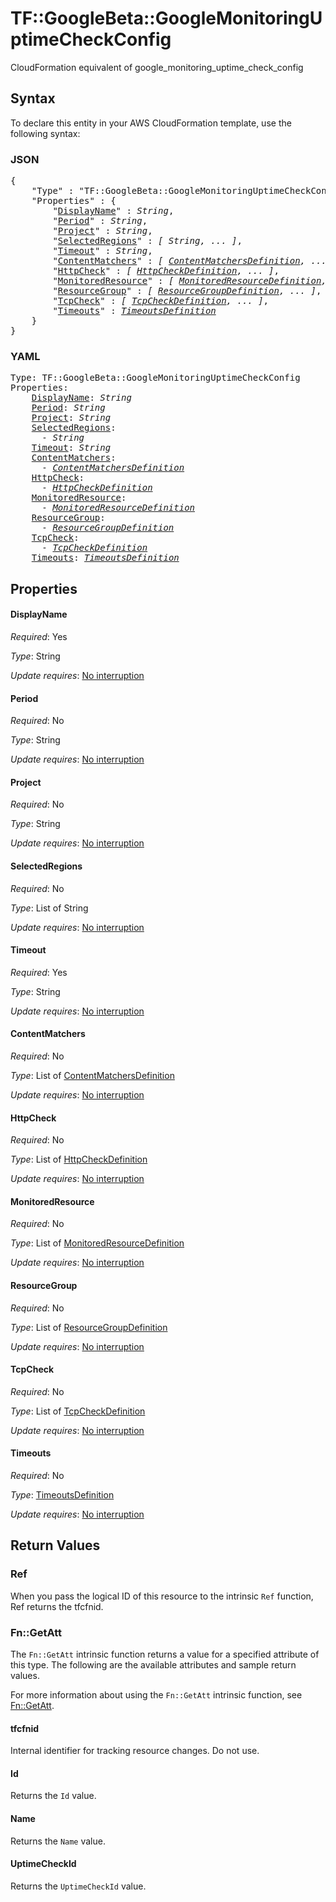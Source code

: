 # TF::GoogleBeta::GoogleMonitoringUptimeCheckConfig

CloudFormation equivalent of google_monitoring_uptime_check_config

## Syntax

To declare this entity in your AWS CloudFormation template, use the following syntax:

### JSON

<pre>
{
    "Type" : "TF::GoogleBeta::GoogleMonitoringUptimeCheckConfig",
    "Properties" : {
        "<a href="#displayname" title="DisplayName">DisplayName</a>" : <i>String</i>,
        "<a href="#period" title="Period">Period</a>" : <i>String</i>,
        "<a href="#project" title="Project">Project</a>" : <i>String</i>,
        "<a href="#selectedregions" title="SelectedRegions">SelectedRegions</a>" : <i>[ String, ... ]</i>,
        "<a href="#timeout" title="Timeout">Timeout</a>" : <i>String</i>,
        "<a href="#contentmatchers" title="ContentMatchers">ContentMatchers</a>" : <i>[ <a href="contentmatchersdefinition.md">ContentMatchersDefinition</a>, ... ]</i>,
        "<a href="#httpcheck" title="HttpCheck">HttpCheck</a>" : <i>[ <a href="httpcheckdefinition.md">HttpCheckDefinition</a>, ... ]</i>,
        "<a href="#monitoredresource" title="MonitoredResource">MonitoredResource</a>" : <i>[ <a href="monitoredresourcedefinition.md">MonitoredResourceDefinition</a>, ... ]</i>,
        "<a href="#resourcegroup" title="ResourceGroup">ResourceGroup</a>" : <i>[ <a href="resourcegroupdefinition.md">ResourceGroupDefinition</a>, ... ]</i>,
        "<a href="#tcpcheck" title="TcpCheck">TcpCheck</a>" : <i>[ <a href="tcpcheckdefinition.md">TcpCheckDefinition</a>, ... ]</i>,
        "<a href="#timeouts" title="Timeouts">Timeouts</a>" : <i><a href="timeoutsdefinition.md">TimeoutsDefinition</a></i>
    }
}
</pre>

### YAML

<pre>
Type: TF::GoogleBeta::GoogleMonitoringUptimeCheckConfig
Properties:
    <a href="#displayname" title="DisplayName">DisplayName</a>: <i>String</i>
    <a href="#period" title="Period">Period</a>: <i>String</i>
    <a href="#project" title="Project">Project</a>: <i>String</i>
    <a href="#selectedregions" title="SelectedRegions">SelectedRegions</a>: <i>
      - String</i>
    <a href="#timeout" title="Timeout">Timeout</a>: <i>String</i>
    <a href="#contentmatchers" title="ContentMatchers">ContentMatchers</a>: <i>
      - <a href="contentmatchersdefinition.md">ContentMatchersDefinition</a></i>
    <a href="#httpcheck" title="HttpCheck">HttpCheck</a>: <i>
      - <a href="httpcheckdefinition.md">HttpCheckDefinition</a></i>
    <a href="#monitoredresource" title="MonitoredResource">MonitoredResource</a>: <i>
      - <a href="monitoredresourcedefinition.md">MonitoredResourceDefinition</a></i>
    <a href="#resourcegroup" title="ResourceGroup">ResourceGroup</a>: <i>
      - <a href="resourcegroupdefinition.md">ResourceGroupDefinition</a></i>
    <a href="#tcpcheck" title="TcpCheck">TcpCheck</a>: <i>
      - <a href="tcpcheckdefinition.md">TcpCheckDefinition</a></i>
    <a href="#timeouts" title="Timeouts">Timeouts</a>: <i><a href="timeoutsdefinition.md">TimeoutsDefinition</a></i>
</pre>

## Properties

#### DisplayName

_Required_: Yes

_Type_: String

_Update requires_: [No interruption](https://docs.aws.amazon.com/AWSCloudFormation/latest/UserGuide/using-cfn-updating-stacks-update-behaviors.html#update-no-interrupt)

#### Period

_Required_: No

_Type_: String

_Update requires_: [No interruption](https://docs.aws.amazon.com/AWSCloudFormation/latest/UserGuide/using-cfn-updating-stacks-update-behaviors.html#update-no-interrupt)

#### Project

_Required_: No

_Type_: String

_Update requires_: [No interruption](https://docs.aws.amazon.com/AWSCloudFormation/latest/UserGuide/using-cfn-updating-stacks-update-behaviors.html#update-no-interrupt)

#### SelectedRegions

_Required_: No

_Type_: List of String

_Update requires_: [No interruption](https://docs.aws.amazon.com/AWSCloudFormation/latest/UserGuide/using-cfn-updating-stacks-update-behaviors.html#update-no-interrupt)

#### Timeout

_Required_: Yes

_Type_: String

_Update requires_: [No interruption](https://docs.aws.amazon.com/AWSCloudFormation/latest/UserGuide/using-cfn-updating-stacks-update-behaviors.html#update-no-interrupt)

#### ContentMatchers

_Required_: No

_Type_: List of <a href="contentmatchersdefinition.md">ContentMatchersDefinition</a>

_Update requires_: [No interruption](https://docs.aws.amazon.com/AWSCloudFormation/latest/UserGuide/using-cfn-updating-stacks-update-behaviors.html#update-no-interrupt)

#### HttpCheck

_Required_: No

_Type_: List of <a href="httpcheckdefinition.md">HttpCheckDefinition</a>

_Update requires_: [No interruption](https://docs.aws.amazon.com/AWSCloudFormation/latest/UserGuide/using-cfn-updating-stacks-update-behaviors.html#update-no-interrupt)

#### MonitoredResource

_Required_: No

_Type_: List of <a href="monitoredresourcedefinition.md">MonitoredResourceDefinition</a>

_Update requires_: [No interruption](https://docs.aws.amazon.com/AWSCloudFormation/latest/UserGuide/using-cfn-updating-stacks-update-behaviors.html#update-no-interrupt)

#### ResourceGroup

_Required_: No

_Type_: List of <a href="resourcegroupdefinition.md">ResourceGroupDefinition</a>

_Update requires_: [No interruption](https://docs.aws.amazon.com/AWSCloudFormation/latest/UserGuide/using-cfn-updating-stacks-update-behaviors.html#update-no-interrupt)

#### TcpCheck

_Required_: No

_Type_: List of <a href="tcpcheckdefinition.md">TcpCheckDefinition</a>

_Update requires_: [No interruption](https://docs.aws.amazon.com/AWSCloudFormation/latest/UserGuide/using-cfn-updating-stacks-update-behaviors.html#update-no-interrupt)

#### Timeouts

_Required_: No

_Type_: <a href="timeoutsdefinition.md">TimeoutsDefinition</a>

_Update requires_: [No interruption](https://docs.aws.amazon.com/AWSCloudFormation/latest/UserGuide/using-cfn-updating-stacks-update-behaviors.html#update-no-interrupt)

## Return Values

### Ref

When you pass the logical ID of this resource to the intrinsic `Ref` function, Ref returns the tfcfnid.

### Fn::GetAtt

The `Fn::GetAtt` intrinsic function returns a value for a specified attribute of this type. The following are the available attributes and sample return values.

For more information about using the `Fn::GetAtt` intrinsic function, see [Fn::GetAtt](https://docs.aws.amazon.com/AWSCloudFormation/latest/UserGuide/intrinsic-function-reference-getatt.html).

#### tfcfnid

Internal identifier for tracking resource changes. Do not use.

#### Id

Returns the <code>Id</code> value.

#### Name

Returns the <code>Name</code> value.

#### UptimeCheckId

Returns the <code>UptimeCheckId</code> value.

